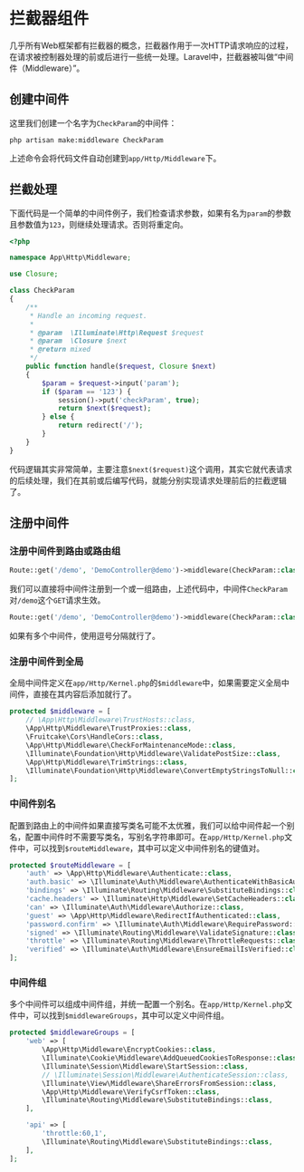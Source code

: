 # 拦截器组件

几乎所有Web框架都有拦截器的概念，拦截器作用于一次HTTP请求响应的过程，在请求被控制器处理的前或后进行一些统一处理。Laravel中，拦截器被叫做“中间件（Middleware）”。

## 创建中间件

这里我们创建一个名字为`CheckParam`的中间件：

```
php artisan make:middleware CheckParam
```

上述命令会将代码文件自动创建到`app/Http/Middleware`下。

## 拦截处理

下面代码是一个简单的中间件例子，我们检查请求参数，如果有名为`param`的参数且参数值为`123`，则继续处理请求。否则将重定向。

```php
<?php

namespace App\Http\Middleware;

use Closure;

class CheckParam
{
    /**
     * Handle an incoming request.
     *
     * @param  \Illuminate\Http\Request $request
     * @param  \Closure $next
     * @return mixed
     */
    public function handle($request, Closure $next)
    {
        $param = $request->input('param');
        if ($param == '123') {
            session()->put('checkParam', true);
            return $next($request);
        } else {
            return redirect('/');
        }
    }
}
```

代码逻辑其实非常简单，主要注意`$next($request)`这个调用，其实它就代表请求的后续处理，我们在其前或后编写代码，就能分别实现请求处理前后的拦截逻辑了。

## 注册中间件

### 注册中间件到路由或路由组

```php
Route::get('/demo', 'DemoController@demo')->middleware(CheckParam::class);
```

我们可以直接将中间件注册到一个或一组路由，上述代码中，中间件`CheckParam`对`/demo`这个`GET`请求生效。

```php
Route::get('/demo', 'DemoController@demo')->middleware(CheckParam::class, CheckParam2::class);
```

如果有多个中间件，使用逗号分隔就行了。

### 注册中间件到全局

全局中间件定义在`app/Http/Kernel.php`的`$middleware`中，如果需要定义全局中间件，直接在其内容后添加就行了。

```php
protected $middleware = [
    // \App\Http\Middleware\TrustHosts::class,
    \App\Http\Middleware\TrustProxies::class,
    \Fruitcake\Cors\HandleCors::class,
    \App\Http\Middleware\CheckForMaintenanceMode::class,
    \Illuminate\Foundation\Http\Middleware\ValidatePostSize::class,
    \App\Http\Middleware\TrimStrings::class,
    \Illuminate\Foundation\Http\Middleware\ConvertEmptyStringsToNull::class,
];
```

### 中间件别名

配置到路由上的中间件如果直接写类名可能不太优雅，我们可以给中间件起一个别名，配置中间件时不需要写类名，写别名字符串即可。在`app/Http/Kernel.php`文件中，可以找到`$routeMiddleware`，其中可以定义中间件别名的键值对。

```php
protected $routeMiddleware = [
    'auth' => \App\Http\Middleware\Authenticate::class,
    'auth.basic' => \Illuminate\Auth\Middleware\AuthenticateWithBasicAuth::class,
    'bindings' => \Illuminate\Routing\Middleware\SubstituteBindings::class,
    'cache.headers' => \Illuminate\Http\Middleware\SetCacheHeaders::class,
    'can' => \Illuminate\Auth\Middleware\Authorize::class,
    'guest' => \App\Http\Middleware\RedirectIfAuthenticated::class,
    'password.confirm' => \Illuminate\Auth\Middleware\RequirePassword::class,
    'signed' => \Illuminate\Routing\Middleware\ValidateSignature::class,
    'throttle' => \Illuminate\Routing\Middleware\ThrottleRequests::class,
    'verified' => \Illuminate\Auth\Middleware\EnsureEmailIsVerified::class,
];
```

### 中间件组

多个中间件可以组成中间件组，并统一配置一个别名。在`app/Http/Kernel.php`文件中，可以找到`$middlewareGroups`，其中可以定义中间件组。

```php
protected $middlewareGroups = [
    'web' => [
        \App\Http\Middleware\EncryptCookies::class,
        \Illuminate\Cookie\Middleware\AddQueuedCookiesToResponse::class,
        \Illuminate\Session\Middleware\StartSession::class,
        // \Illuminate\Session\Middleware\AuthenticateSession::class,
        \Illuminate\View\Middleware\ShareErrorsFromSession::class,
        \App\Http\Middleware\VerifyCsrfToken::class,
        \Illuminate\Routing\Middleware\SubstituteBindings::class,
    ],

    'api' => [
        'throttle:60,1',
        \Illuminate\Routing\Middleware\SubstituteBindings::class,
    ],
];
```
